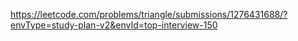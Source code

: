 https://leetcode.com/problems/triangle/submissions/1276431688/?envType=study-plan-v2&envId=top-interview-150

